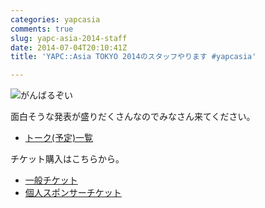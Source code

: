 ```yaml
---
categories: yapcasia
comments: true
slug: yapc-asia-2014-staff
date: 2014-07-04T20:10:41Z
title: 'YAPC::Asia TOKYO 2014のスタッフやります #yapcasia'

---
```


![がんばるぞい](/images/ganbaru.jpeg)

面白そうな発表が盛りだくさんなのでみなさん来てください。

* [トーク(予定)一覧](http://yapcasia.org/2014/talk/list)

チケット購入はこちらから。

* [一般チケット](http://yapcasia2014.peatix.com/)
* [個人スポンサーチケット](http://yapcasia2014-individual-sponsor.peatix.com/)
